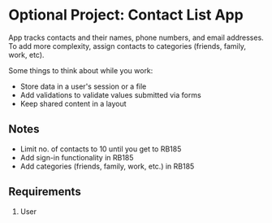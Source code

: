 # Optional Project: Contact List App
App tracks contacts and their names, phone numbers, and email addresses. To add more complexity, assign contacts to categories (friends, family, work, etc).

Some things to think about while you work:
- Store data in a user's session or a file
- Add validations to validate values submitted via forms
- Keep shared content in a layout

## Notes
- Limit no. of contacts to 10 until you get to RB185
- Add sign-in functionality in RB185
- Add categories (friends, family, work, etc.) in RB185

## Requirements
1. User